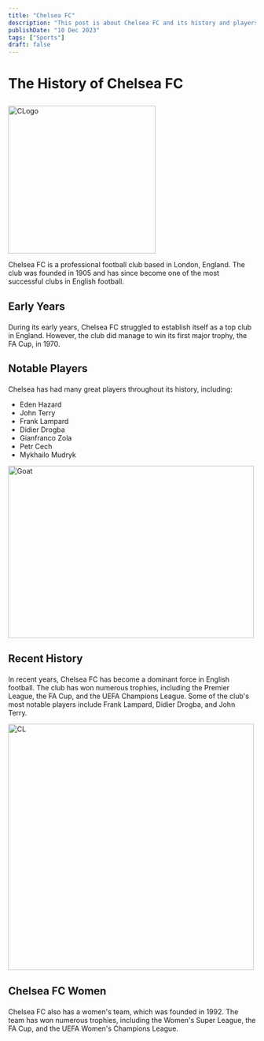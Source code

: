 ```yaml
---
title: "Chelsea FC"
description: "This post is about Chelsea FC and its history and players during the years."
publishDate: "10 Dec 2023"
tags: ["Sports"]
draft: false
---
```




# <p class ="text-blue-600"> The History of Chelsea FC </p> 

<img src="https://upload.wikimedia.org/wikipedia/en/thumb/c/cc/Chelsea_FC.svg/1200px-Chelsea_FC.svg.png" alt="CLogo" width="300" height="300"/>

Chelsea FC is a professional football club based in London, England. The club was founded in 1905 and has since become one of the most successful clubs in English football.

## <p class ="text-blue-600"> Early Years </p>

During its early years, Chelsea FC struggled to establish itself as a top club in England. However, the club did manage to win its first major trophy, the FA Cup, in 1970.

## <p class ="text-blue-600"> Notable Players </p>
Chelsea has had many great players throughout its history, including:
* Eden Hazard
* John Terry
* Frank Lampard
* Didier Drogba
* Gianfranco Zola
* Petr Cech
* Mykhailo Mudryk

<img src="https://www.gbnews.com/media-library/mykhailo-mudryk-chelsea-arsenal.jpg?id=50244976&width=1200&height=800&quality=90&coordinates=2%2C0%2C0%2C0" alt="Goat" width="500" height="350"/>


## <p class ="text-blue-600"> Recent History </p> 

In recent years, Chelsea FC has become a dominant force in English football. The club has won numerous trophies, including the Premier League, the FA Cup, and the UEFA Champions League. Some of the club's most notable players include Frank Lampard, Didier Drogba, and John Terry.

<img src="https://static01.nyt.com/images/2021/05/29/sports/29chelseatrophy/merlin_188486415_c93c99d1-7585-47c6-9be1-2af2c7693dc9-mediumSquareAt3X.jpg" alt="CL" width="500" height="500"/>

## <p class ="text-blue-600"> Chelsea FC Women </p> 

Chelsea FC also has a women's team, which was founded in 1992. The team has won numerous trophies, including the Women's Super League, the FA Cup, and the UEFA Women's Champions League.
